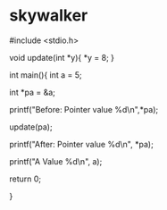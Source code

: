 # skywalker
#include <stdio.h>

void update(int *y){
  *y = 8;
}


int main(){
  int a = 5;

  int *pa = &a;

  printf("Before: Pointer value %d\n",*pa);

  update(pa);

  printf("After: Pointer value %d\n", *pa);


  printf("A Value %d\n", a);

return 0;

}
